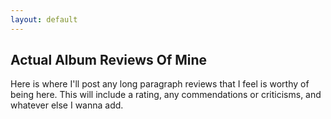 ```yaml
---
layout: default
---
```


## Actual Album Reviews Of Mine

Here is where I'll post any long paragraph reviews that I feel is worthy of being here.
This will include a rating, any commendations or criticisms, and whatever else I wanna add.

